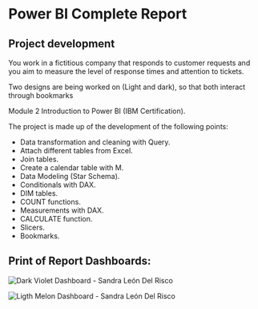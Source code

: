 <h1>Power BI Complete Report</h1>

<h2>Project development</h2>
<p>You work in a fictitious company that responds to customer requests and you aim to measure the level of response times and attention to tickets. 
<p>Two designs are being worked on (Light and dark), so that both interact through bookmarks</p>
<p>Module 2 Introduction to Power BI (IBM Certification).</p>
<p>The project is made up of the development of the following points:</p>

<ul>
  <li>Data transformation and cleaning with Query.</li>
  <li>Attach different tables from Excel.</li>
  <li>Join tables.</li>
  <li>Create a calendar table with M.</li>
  <li>Data Modeling (Star Schema).</li>
  <li>Conditionals with DAX.</li>
  <li>DIM tables.</li>
  <li>COUNT functions.</li>
  <li>Measurements with DAX.</li>
  <li>CALCULATE function.</li>
  <li>Slicers.</li>
  <li>Bookmarks.</li>
</ul>

<h2>Print of Report Dashboards:</h2>

![Dark Violet Dashboard - Sandra León Del Risco](https://github.com/sandraldr27/powerBI_completeReport/assets/116546588/7ef42298-5a08-41b9-ae1b-186df0ed0fa4)


![Ligth Melon Dashboard - Sandra León Del Risco](https://github.com/sandraldr27/powerBI_completeReport/assets/116546588/5c4bb4ff-39cc-49a5-946b-f9d4aaa025ca)
